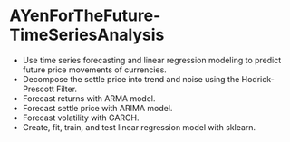 # AYenForTheFuture-TimeSeriesAnalysis
- Use time series forecasting and linear regression modeling to predict future price movements of currencies. 
- Decompose the settle price into trend and noise using the Hodrick-Prescott Filter.
- Forecast returns with ARMA model.
- Forecast settle price with ARIMA model.
- Forecast volatility with GARCH.
- Create, fit, train, and test linear regression model with sklearn.
